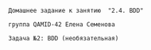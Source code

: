 ```Домашнее задание к занятию  "2.4. BDD"```

```группа QAMID-42 Елена Семенова```

```Задача №2: BDD (необязательная) ```

